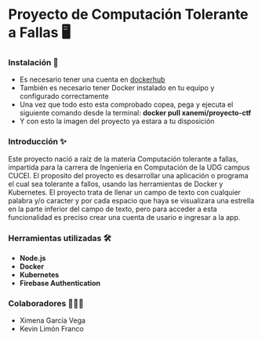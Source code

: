 # Proyecto de Computación Tolerante a Fallas 🖥️

### **Instalación** 🔴
- Es necesario tener una cuenta en [dockerhub](https://hub.docker.com "dockerhub") 
- También es necesario tener Docker instalado en tu equipo y configurado correctamente
- Una vez que todo esto esta comprobado copea, pega y ejecuta  el siguiente comando desde la terminal:
**docker pull xanemi/proyecto-ctf**
- Y con esto la imagen del proyecto ya estara a tu disposición

### Introducción ✨
Este proyecto nació a raíz de la materia Computación tolerante a fallas, impartida para la carrera de Ingenieria en Computación de la UDG campus CUCEI. El proposito del proyecto es desarrollar una aplicación o programa el cual sea tolerante a fallos, usando las herramientas de Docker y Kubernetes. El proyecto trata de llenar un campo de texto con cualquier palabra y/o caracter y por cada espacio que haya se visualizara una estrella en la parte inferior del campo de texto, pero para acceder a esta funcionalidad es preciso crear una cuenta de usario e ingresar a la app.

### Herramientas utilizadas 🛠️
- **Node.js**
- **Docker**
- **Kubernetes**
- **Firebase Authentication**

### Colaboradores 🧑‍🤝‍🧑
- Ximena García Vega
- Kevin Limón Franco

